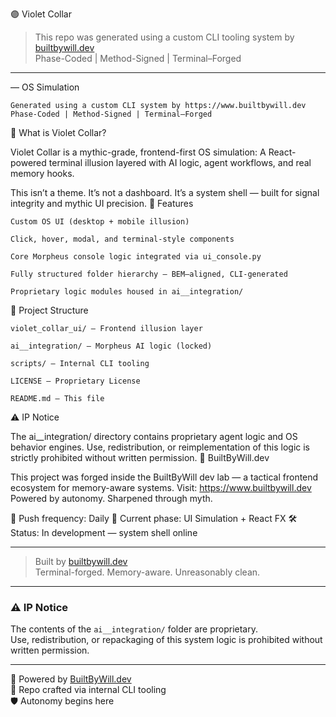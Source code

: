 
🟣 Violet Collar 

> This repo was generated using a custom CLI tooling system by [builtbywill.dev](https://builtbywill.dev)  
> Phase-Coded | Method-Signed | Terminal–Forged

---

 — OS Simulation

    Generated using a custom CLI system by https://www.builtbywill.dev
    Phase-Coded | Method-Signed | Terminal–Forged

🧠 What is Violet Collar?

Violet Collar is a mythic-grade, frontend-first OS simulation:
A React-powered terminal illusion layered with AI logic, agent workflows, and real memory hooks.

This isn’t a theme. It’s not a dashboard.
It’s a system shell — built for signal integrity and mythic UI precision.
🔧 Features

    Custom OS UI (desktop + mobile illusion)

    Click, hover, modal, and terminal-style components

    Core Morpheus console logic integrated via ui_console.py

    Fully structured folder hierarchy — BEM–aligned, CLI-generated

    Proprietary logic modules housed in ai__integration/

📁 Project Structure

    violet_collar_ui/ – Frontend illusion layer

    ai__integration/ – Morpheus AI logic (locked)

    scripts/ – Internal CLI tooling

    LICENSE – Proprietary License

    README.md – This file

⚠️ IP Notice

The ai__integration/ directory contains proprietary agent logic and OS behavior engines.
Use, redistribution, or reimplementation of this logic is strictly prohibited without written permission.
🧠 BuiltByWill.dev

This project was forged inside the BuiltByWill dev lab — a tactical frontend ecosystem for memory-aware systems.
Visit: https://www.builtbywill.dev
Powered by autonomy. Sharpened through myth.

📡 Push frequency: Daily
🧪 Current phase: UI Simulation + React FX
🛠️ Status: In development — system shell online

---

> Built by [builtbywill.dev](https://builtbywill.dev)  
> Terminal-forged. Memory-aware. Unreasonably clean.

---

### ⚠️ IP Notice
The contents of the `ai__integration/` folder are proprietary.  
Use, redistribution, or repackaging of this system logic is prohibited without written permission.

---

🧠 Powered by [BuiltByWill.dev](https://builtbywill.dev)  
📡 Repo crafted via internal CLI tooling  
🛡️ Autonomy begins here
